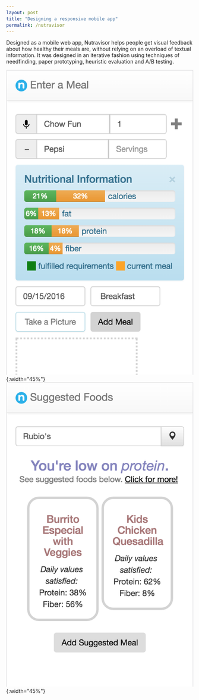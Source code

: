 ```yaml
---
layout: post
title: "Designing a responsive mobile app"
permalink: /nutravisor
---
```


<!-- elaborate -->
Designed as a mobile web app, Nutravisor helps people get visual feedback about how healthy their meals are, without relying on an overload of textual information. It was designed in an iterative fashion using techniques of needfinding, paper prototyping, heuristic evaluation and A/B testing.

![](/assets/applied/log-a-meal.png){:width="45%"} ![](/assets/applied/suggested-foods.png){:width="45%"}
<!-- *home page* -->
